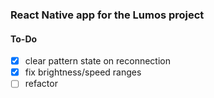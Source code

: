 ### React Native app for the Lumos project 

#### To-Do
- [x] clear pattern state on reconnection
- [x] fix brightness/speed ranges
- [ ] refactor